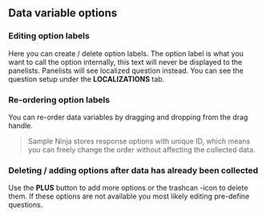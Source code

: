 ## Data variable options

### Editing option labels
Here you can create / delete option labels. The option label is what you want to call the option internally, this text will never be displayed to the panelists. Panelists will see localized question instead. You can see the question setup under the **LOCALIZATIONS** tab. 

### Re-ordering option labels
You can re-order data variables by dragging and dropping from the drag handle.

> Sample Ninja stores response options with unique ID, which means you can freely change the order without affecting the collected data.

### Deleting / adding options after data has already been collected
Use the **PLUS** button to add more options or the trashcan -icon to delete them. If these options are not available you most likely editing pre-define questions.
